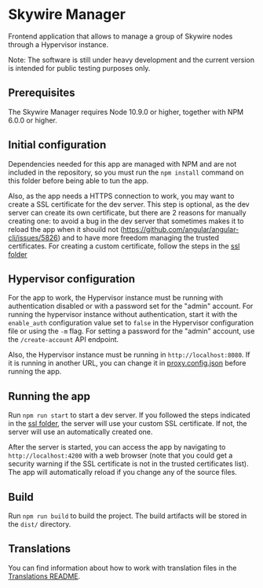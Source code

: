 # Skywire Manager

Frontend application that allows to manage a group of Skywire nodes through a Hypervisor instance.

Note: The software is still under heavy development and the current version is intended for public testing purposes only.

## Prerequisites

The Skywire Manager requires Node 10.9.0 or higher, together with NPM 6.0.0 or higher.

## Initial configuration

Dependencies needed for this app are managed with NPM and are not included in the repository, so you must run the `npm install`
command on this folder before being able to tun the app.

Also, as the app needs a HTTPS connection to work, you may want to create a SSL certificate for the dev server. This step is
optional, as the dev server can create its own certificate, but there are 2 reasons for manually creating one: to avoid a bug
in the dev server that sometimes makes it to reload the app when it shouild not
(https://github.com/angular/angular-cli/issues/5826) and to have more freedom managing the trusted certificates. For creating
a custom certificate, follow the steps in the [ssl folder](./ssl/README.md)

## Hypervisor configuration

For the app to work, the Hypervisor instance must be running with authentication disabled or with a password set for the
"admin" account. For running the hypervisor instance without authentication, start it with the `enable_auth` configuration
value set to `false` in the Hypervisor configuration file or using the `-m` flag. For setting a password for the "admin"
account, use the `/create-account` API endpoint.

Also, the Hypervisor instance must be running in `http://localhost:8080`. If it is running in another URL, you can change it in
[proxy.config.json](proxy.config.json) before running the app.

## Running the app

Run `npm run start` to start a dev server. If you followed the steps indicated in the [ssl folder](./ssl/README.md), the server
will use your custom SSL certificate. If not, the server will use an automatically created one.

After the server is started, you can access the app by navigating to `http://localhost:4200` with a web browser (note
that you could get a security warning if the SSL certificate is not in the trusted certificates list). The app will
automatically reload if you change any of the source files.

## Build

Run `npm run build` to build the project. The build artifacts will be stored in the `dist/` directory.

## Translations

You can find information about how to work with translation files in the [Translations README](/static/skywire-manager-src/src/assets/i18n/README.md).